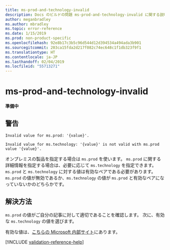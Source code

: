 ```yaml
---
title: ms-prod-and-technology-invalid
description: Docs のビルドの問題 ms-prod-and-technology-invalid に関する説明と解決方法
author: meganbradley
ms.author: mbradley
ms.topic: error-reference
ms.date: 1/15/2019
ms.prod: non-product-specific
ms.openlocfilehash: 92e8b17c3b5c96d544d12d394534a494ada3b901
ms.sourcegitcommit: 203ca15fda2d217f082c74ec648c1f1db323f9f1
ms.translationtype: HT
ms.contentlocale: ja-JP
ms.lasthandoff: 02/04/2019
ms.locfileid: "55713271"
---
```

# <a name="ms-prod-and-technology-invalid"></a>ms-prod-and-technology-invalid

**準備中**

## <a name="warning"></a>警告

`Invalid value for ms.prod: '{value}'.`

`Invalid value for ms.technology: '{value}' is not valid with ms.prod value '{value}'.`

オンプレミスの製品を指定する場合は `ms.prod` を使います。 `ms.prod` に関する詳細情報を指定する場合は、必要に応じて `ms.technology` を指定できます。 `ms.prod` と `ms.technology` に対する値は有効なペアである必要があります。 `ms.prod` の値が無効であるか、`ms.technology` の値が `ms.prod` と有効なペアになっていないかのどちらかです。

## <a name="resolution"></a>解決方法

`ms.prod` の値がご自分の記事に対して適切であることを確認します。 次に、有効な `ms.technology` の値を選びます。

有効な値は、[こちらの Microsoft 内部サイト](https://docsmetadatatool.azurewebsites.net/whitelists)にあります。

<!-- Can we link to whitelist externally? -->

<!--make sure to add this file to your includes folder and verify the path-->
[!INCLUDE [validation-reference-help](includes/validation-reference-help.md)]
